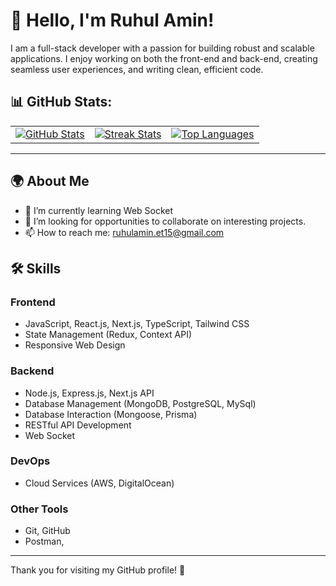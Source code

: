 # 👋 Hello, I'm Ruhul Amin!

I am a full-stack developer with a passion for building robust and scalable applications. I enjoy working on both the front-end and back-end, creating seamless user experiences, and writing clean, efficient code.

## 📊 GitHub Stats:

<table>
  <tr>
    <td>
      <a href="https://github.com/ruhulamin-fsd/github-readme-streak-stats" title="Go to Source">
         <img src="https://github-readme-stats.vercel.app/api?username=ruhulamin-fsd&theme=dark&hide_border=false&include_all_commits=true&count_private=false" alt="GitHub Stats" /><br/>
      </a>
    </td>
    <td>
      <a href="https://github.com/ruhulamin-fsd/github-readme-stats" title="Go to Source">
         <img src="https://github-readme-streak-stats.herokuapp.com/?user=ruhulamin-fsd&theme=dark&hide_border=false" alt="Streak Stats" /><br/>
      </a>
    </td>
    <td>
      <a href="https://github.com/ruhulamin-fsd/github-readme-stats" title="Go to Source">
        <img src="https://github-readme-stats.vercel.app/api/top-langs/?username=ruhulamin-fsd&theme=dark&hide_border=false&include_all_commits=true&count_private=true&layout=compact" alt="Top Languages" />
      </a>
    </td>
  </tr>
</table>
<!-- <p align="center">
    <img src="https://github-readme-stats.vercel.app/api?username=ruhulamin-et15&theme=dark&hide_border=false&include_all_commits=true&count_private=false" alt="GitHub Stats" /><br/>
    <img src="https://github-readme-streak-stats.herokuapp.com/?user=ruhulamin-et15&theme=dark&hide_border=false" alt="Streak Stats" /><br/>
    <img src="https://github-readme-stats.vercel.app/api/top-langs/?username=ruhulamin-et15&theme=dark&hide_border=false&include_all_commits=true&count_private=true&layout=compact" alt="Top Languages" />
</p> -->

---

## 🌍 About Me

- 🌱 I’m currently learning Web Socket
- 💼 I’m looking for opportunities to collaborate on interesting projects.
- 📫 How to reach me: ruhulamin.et15@gmail.com




## 🛠️ Skills

### Frontend

- JavaScript, React.js, Next.js, TypeScript, Tailwind CSS
- State Management (Redux, Context API)
- Responsive Web Design

### Backend

- Node.js, Express.js, Next.js API
- Database Management (MongoDB, PostgreSQL, MySql)
- Database Interaction (Mongoose, Prisma)
- RESTful API Development
- Web Socket

### DevOps

- Cloud Services (AWS, DigitalOcean)

### Other Tools

- Git, GitHub
- Postman,

---

Thank you for visiting my GitHub profile! 🌟
